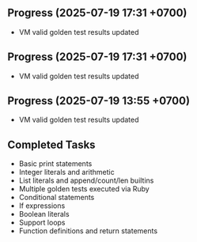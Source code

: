 ## Progress (2025-07-19 17:31 +0700)
- VM valid golden test results updated

## Progress (2025-07-19 17:31 +0700)
- VM valid golden test results updated

## Progress (2025-07-19 13:55 +0700)
- VM valid golden test results updated

## Completed Tasks
- Basic print statements
- Integer literals and arithmetic
- List literals and append/count/len builtins
- Multiple golden tests executed via Ruby
- Conditional statements
- If expressions
- Boolean literals
- Support loops
- Function definitions and return statements
